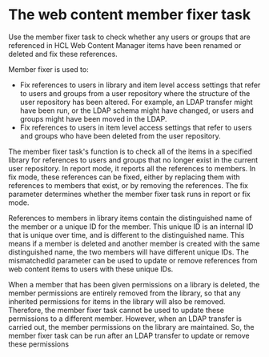 # The web content member fixer task

Use the member fixer task to check whether any users or groups that are referenced in HCL Web Content Manager items have been renamed or deleted and fix these references.

Member fixer is used to:

-   Fix references to users in library and item level access settings that refer to users and groups from a user repository where the structure of the user repository has been altered. For example, an LDAP transfer might have been run, or the LDAP schema might have changed, or users and groups might have been moved in the LDAP.
-   Fix references to users in item level access settings that refer to users and groups who have been deleted from the user repository.

The member fixer task's function is to check all of the items in a specified library for references to users and groups that no longer exist in the current user repository. In report mode, it reports all the references to members. In fix mode, these references can be fixed, either by replacing them with references to members that exist, or by removing the references. The fix parameter determines whether the member fixer task runs in report or fix mode.

References to members in library items contain the distinguished name of the member or a unique ID for the member. This unique ID is an internal ID that is unique over time, and is different to the distinguished name. This means if a member is deleted and another member is created with the same distinguished name, the two members will have different unique IDs. The mismatchedId parameter can be used to update or remove references from web content items to users with these unique IDs.

When a member that has been given permissions on a library is deleted, the member permissions are entirely removed from the library, so that any inherited permissions for items in the library will also be removed. Therefore, the member fixer task cannot be used to update these permissions to a different member. However, when an LDAP transfer is carried out, the member permissions on the library are maintained. So, the member fixer task can be run after an LDAP transfer to update or remove these permissions

<!---
-   **[How to use the member fixer task](../wcm/wcm_admin_member-fixer.md)**  
Enable the member fixer task, create custom mappings, and then run the task.
-   **[Member fixer with syndication](../wcm/wcm_admin_member-fixer_synd.md)**  
You can configure your system to automatically run the member fixer tool when syndicating. The member fixer is run on the subscriber during syndication. It is run against items that have just been syndicated. Details of the member fixer operations are included in the syndication report.
-   **[Member fixer task frequently asked questions](../wcm/wcm_admin_member-fixer_examples.md)**  
Some frequently asked question about how to use the web content member fixer task. --->


